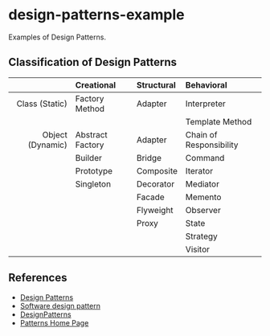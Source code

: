 # design-patterns-example

Examples of Design Patterns.

## Classification of Design Patterns
|                  | Creational       | Structural    | Behavioral              |
|-----------------:|:-----------------|:--------------|:------------------------|
| Class (Static)   | Factory Method   | Adapter       | Interpreter             |
|                  |                  |               | Template Method         |
| Object (Dynamic) | Abstract Factory | Adapter       | Chain of Responsibility |
|                  | Builder          | Bridge        | Command                 |
|                  | Prototype        | Composite     | Iterator                |
|                  | Singleton        | Decorator     | Mediator                |
|                  |                  | Facade        | Memento                 |
|                  |                  | Flyweight     | Observer                |
|                  |                  | Proxy         | State                   |
|                  |                  |               | Strategy                |
|                  |                  |               | Visitor                 |

## References
- [Design Patterns](https://en.wikipedia.org/wiki/Design_Patterns "Design Patterns")
- [Software design pattern](https://en.wikipedia.org/wiki/Software_design_pattern "Software design pattern")
- [DesignPatterns](http://wiki.c2.com/?DesignPatterns "DesignPatterns")
- [Patterns Home Page](http://hillside.net/patterns/ "Patterns Home Page")
